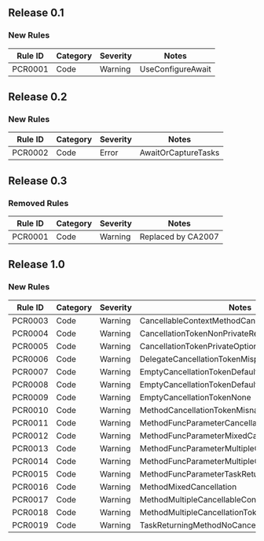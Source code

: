 ﻿## Release 0.1

### New Rules

Rule ID | Category | Severity | Notes
--------|----------|----------|--------------------
PCR0001 |  Code    |  Warning | UseConfigureAwait

## Release 0.2

### New Rules

Rule ID | Category | Severity | Notes
--------|----------|----------|--------------------
PCR0002 |  Code    |  Error   | AwaitOrCaptureTasks

## Release 0.3

### Removed Rules

Rule ID | Category | Severity | Notes
--------|----------|----------|--------------------
PCR0001 |  Code    |  Warning | Replaced by CA2007

## Release 1.0

### New Rules

Rule ID | Category | Severity | Notes
--------|----------|----------|--------------------
PCR0003 |  Code    |  Warning | CancellableContextMethodCancellationToken
PCR0004 |  Code    |  Warning | CancellationTokenNonPrivateRequired
PCR0005 |  Code    |  Warning | CancellationTokenPrivateOptional
PCR0006 |  Code    |  Warning | DelegateCancellationTokenMisplaced
PCR0007 |  Code    |  Warning | EmptyCancellationTokenDefaultLiteral
PCR0008 |  Code    |  Warning | EmptyCancellationTokenDefaultOperator
PCR0009 |  Code    |  Warning | EmptyCancellationTokenNone
PCR0010 |  Code    |  Warning | MethodCancellationTokenMisnamed
PCR0011 |  Code    |  Warning | MethodFuncParameterCancellationTokenMisplaced
PCR0012 |  Code    |  Warning | MethodFuncParameterMixedCancellation
PCR0013 |  Code    |  Warning | MethodFuncParameterMultipleCancellableContexts
PCR0014 |  Code    |  Warning | MethodFuncParameterMultipleCancellationTokens
PCR0015 |  Code    |  Warning | MethodFuncParameterTaskReturnTypeNoCancellation
PCR0016 |  Code    |  Warning | MethodMixedCancellation
PCR0017 |  Code    |  Warning | MethodMultipleCancellableContexts
PCR0018 |  Code    |  Warning | MethodMultipleCancellationTokens
PCR0019 |  Code    |  Warning | TaskReturningMethodNoCancellation
